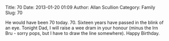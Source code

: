 Title: 70
Date: 2013-01-20 01:09
Author: Allan Scullion
Category: Family
Slug: 70

He would have been 70 today. 70. Sixteen years have passed in the blink of an eye. Tonight Dad, I will raise a wee dram in your honour (minus the Irn Bru - sorry pops, but I have to draw the line somewhere). Happy Birthday.
